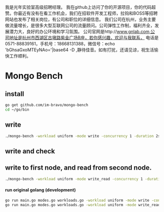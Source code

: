我是光年实验室高级招聘经理。
我在github上访问了你的开源项目，你的代码超赞。你最近有没有在看工作机会，我们在招软件开发工程师，拉钩和BOSS等招聘网站也发布了相关岗位，有公司和职位的详细信息。
我们公司在杭州，业务主要做流量增长，是很多大型互联网公司的流量顾问。公司弹性工作制，福利齐全，发展潜力大，良好的办公环境和学习氛围。
公司官网是http://www.gnlab.com,公司地址是杭州市西湖区古墩路紫金广场B座，若你感兴趣，欢迎与我联系，
电话是0571-88839161，手机号：18668131388，微信号：echo 'bGhsaGxoMTEyNAo='|base64 -D ,静待佳音。如有打扰，还请见谅，祝生活愉快工作顺利。


# Mongo Bench

## install
```sh
go get github.com/im-bravo/mongo-bench
cd ~/go/bin
```

## write
```sh
./mongo-bench -workload uniform -mode write -concurrency 1 -duration 2s -nodes 192.168.58.100 -username root -password example -keyspace your_database -table your_table
```

## write and check
## write to first node, and read from second node.
```sh
./mongo-bench -workload uniform -mode write_read -concurrency 1 -duration 2s -nodes 192.168.58.100,192.168.58.101 -username root -password example -keyspace your_database -table your_table
```




####   run original golang (development)
```sh
go run main.go modes.go workloads.go -workload uniform -mode write -concurrency 1 -duration 2s -nodes 192.168.58.100 -username root -password example -keyspace your_database -table your_table
go run main.go modes.go workloads.go -workload uniform -mode write_read -concurrency 1 -duration 2s -nodes 192.168.58.100,192.168.58.101 -username root -password example -keyspace your_database -table your_table
```
